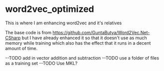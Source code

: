 # word2vec_optimized
This is where I am enhancing word2vec and it's relatives

The base code is from https://github.com/GuntaButya/Word2Vec.Net-CSharp but I have already enhanced it so that 
it doesn't use as much memory while training which also has the effect that it runs in a decent amount of time.

--TODO add in vector addition and subtraction
--TODO use a folder of files as a training set
--TODO Use MKL?
